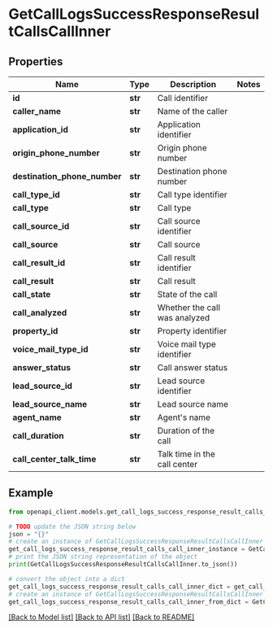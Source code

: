 # GetCallLogsSuccessResponseResultCallsCallInner


## Properties

Name | Type | Description | Notes
------------ | ------------- | ------------- | -------------
**id** | **str** | Call identifier | 
**caller_name** | **str** | Name of the caller | 
**application_id** | **str** | Application identifier | 
**origin_phone_number** | **str** | Origin phone number | 
**destination_phone_number** | **str** | Destination phone number | 
**call_type_id** | **str** | Call type identifier | 
**call_type** | **str** | Call type | 
**call_source_id** | **str** | Call source identifier | 
**call_source** | **str** | Call source | 
**call_result_id** | **str** | Call result identifier | 
**call_result** | **str** | Call result | 
**call_state** | **str** | State of the call | 
**call_analyzed** | **str** | Whether the call was analyzed | 
**property_id** | **str** | Property identifier | 
**voice_mail_type_id** | **str** | Voice mail type identifier | 
**answer_status** | **str** | Call answer status | 
**lead_source_id** | **str** | Lead source identifier | 
**lead_source_name** | **str** | Lead source name | 
**agent_name** | **str** | Agent&#39;s name | 
**call_duration** | **str** | Duration of the call | 
**call_center_talk_time** | **str** | Talk time in the call center | 

## Example

```python
from openapi_client.models.get_call_logs_success_response_result_calls_call_inner import GetCallLogsSuccessResponseResultCallsCallInner

# TODO update the JSON string below
json = "{}"
# create an instance of GetCallLogsSuccessResponseResultCallsCallInner from a JSON string
get_call_logs_success_response_result_calls_call_inner_instance = GetCallLogsSuccessResponseResultCallsCallInner.from_json(json)
# print the JSON string representation of the object
print(GetCallLogsSuccessResponseResultCallsCallInner.to_json())

# convert the object into a dict
get_call_logs_success_response_result_calls_call_inner_dict = get_call_logs_success_response_result_calls_call_inner_instance.to_dict()
# create an instance of GetCallLogsSuccessResponseResultCallsCallInner from a dict
get_call_logs_success_response_result_calls_call_inner_from_dict = GetCallLogsSuccessResponseResultCallsCallInner.from_dict(get_call_logs_success_response_result_calls_call_inner_dict)
```
[[Back to Model list]](../README.md#documentation-for-models) [[Back to API list]](../README.md#documentation-for-api-endpoints) [[Back to README]](../README.md)


